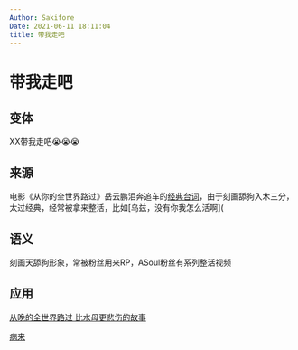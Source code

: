 ```yaml
---
Author: Sakifore
Date: 2021-06-11 18:11:04
title: 带我走吧
---
```

# 带我走吧

## 变体

XX带我走吧😭😭😭

## 来源

电影《从你的全世界路过》岳云鹏泪奔追车的[经典台词](https://www.bilibili.com/video/BV1mx41187pN/)，由于刻画舔狗入木三分，太过经典，经常被拿来整活，比如[乌兹，没有你我怎么活啊](

## 语义

刻画天舔狗形象，常被粉丝用来RP，ASoul粉丝有系列整活视频

## 应用
[从晚的全世界路过 比水母更悲伤的故事](https://www.bilibili.com/video/BV1BZ4y1P74r/)

[病来](https://www.bilibili.com/video/BV1Z54y187Pt)

